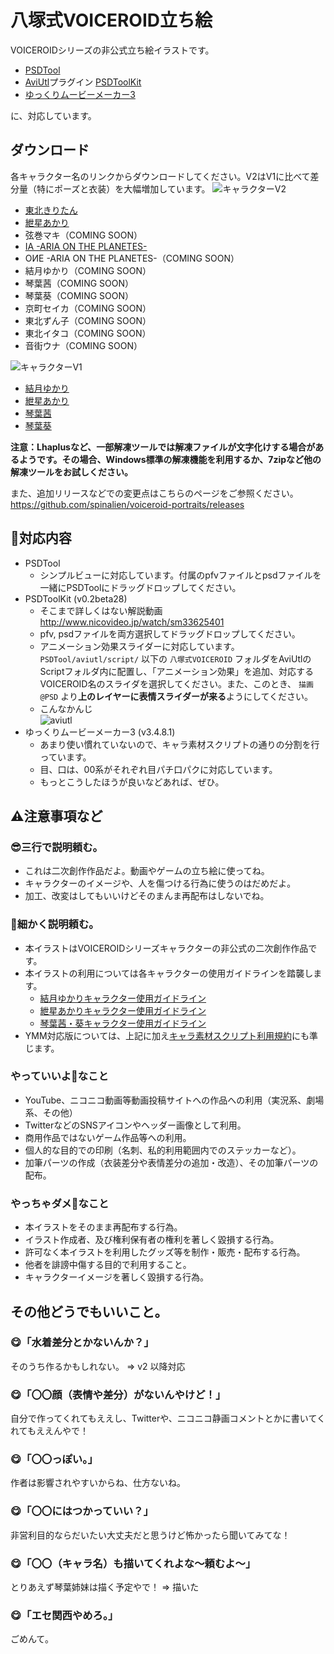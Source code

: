 # 八塚式VOICEROID立ち絵
VOICEROIDシリーズの非公式立ち絵イラストです。
* [PSDTool](https://oov.github.io/psdtool/)
* [AviUtl](http://spring-fragrance.mints.ne.jp/aviutl/)プラグイン [PSDToolKit](https://oov.github.io/aviutl_psdtoolkit/index.html)
* [ゆっくりムービーメーカー3](https://manjubox.net/ymm3/)

に、対応しています。

## ダウンロード
各キャラクター名のリンクからダウンロードしてください。V2はV1に比べて差分量（特にポーズと衣装）を大幅増加しています。
![キャラクターV2](https://github.com/spinalien/voiceroid-portraits/blob/9ac21cc6e81ad5d103b4b9b96b6ba5e8863835cf/Characters2.png)
* [東北きりたん](https://github.com/spinalien/voiceroid-portraits/releases/download/v3.1.2/Kiritan_v2.zip)
* [紲星あかり](https://github.com/spinalien/voiceroid-portraits/releases/download/v3.4/Akari_v2.zip)
* 弦巻マキ（COMING SOON）
* [IA -ARIA ON THE PLANETES-](https://github.com/spinalien/voiceroid-portraits/releases/download/v3.3.1/IA_v2.zip)
* OИE -ARIA ON THE PLANETES-（COMING SOON）
* 結月ゆかり（COMING SOON）
* 琴葉茜（COMING SOON）
* 琴葉葵（COMING SOON）
* 京町セイカ（COMING SOON）
* 東北ずん子（COMING SOON）
* 東北イタコ（COMING SOON）
* 音街ウナ（COMING SOON）


![キャラクターV1](https://github.com/spinalien/voiceroid-portraits/blob/609f71e453d1c3721aa043002fb2d8023d30e317/Characters1.png)
* [結月ゆかり](https://github.com/spinalien/voiceroid-portraits/releases/download/v3.1.3/Yukari.zip)
* [紲星あかり](https://github.com/spinalien/voiceroid-portraits/releases/download/v2.7/Akari.zip)
* [琴葉茜](https://github.com/spinalien/voiceroid-portraits/releases/download/v2.7.5/Akane.zip)
* [琴葉葵](https://github.com/spinalien/voiceroid-portraits/releases/download/v2.7.5/Aoi.zip)

**注意：Lhaplusなど、一部解凍ツールでは解凍ファイルが文字化けする場合があるようです。その場合、Windows標準の解凍機能を利用するか、7zipなど他の解凍ツールをお試しください。**

また、追加リリースなどでの変更点はこちらのページをご参照ください。 https://github.com/spinalien/voiceroid-portraits/releases

## 💁対応内容
* PSDTool
  * シンプルビューに対応しています。付属のpfvファイルとpsdファイルを一緒にPSDToolにドラッグドロップしてください。
* PSDToolKit (v0.2beta28)
  * そこまで詳しくはない解説動画 http://www.nicovideo.jp/watch/sm33625401
  * pfv, psdファイルを両方選択してドラッグドロップしてください。
  * アニメーション効果スライダーに対応しています。 `PSDTool/aviutl/script/` 以下の `八塚式VOICEROID` フォルダをAviUtlのScriptフォルダ内に配置し、「アニメーション効果」を追加、対応するVOICEROID名のスライダを選択してください。また、このとき、 `描画@PSD` より**上のレイヤーに表情スライダーが来る**ようにしてください。
  * こんなかんじ  
  ![aviutl](https://github.com/spinalien/voiceroid-portraits/blob/readme-images/screen_053018_095312_PM.jpg)
* ゆっくりムービーメーカー3 (v3.4.8.1)
  * あまり使い慣れていないので、キャラ素材スクリプトの通りの分割を行っています。
  * 目、口は、00系がそれぞれ目パチ口パクに対応しています。
  * もっとこうしたほうが良いなどあれば、ぜひ。

## ⚠注意事項など
### 😎三行で説明頼む。
* これは二次創作作品だよ。動画やゲームの立ち絵に使ってね。
* キャラクターのイメージや、人を傷つける行為に使うのはだめだよ。
* 加工、改変はしてもいいけどそのまんま再配布はしないでね。

### 🤔細かく説明頼む。

* 本イラストはVOICEROIDシリーズキャラクターの非公式の二次創作作品です。
* 本イラストの利用については各キャラクターの使用ガイドラインを踏襲します。
    * [結月ゆかりキャラクター使用ガイドライン](https://www.ah-soft.com/vocaloid/yukari/charactor_guide.html)
    * [紲星あかりキャラクター使用ガイドライン](https://www.ah-soft.com/vocaloid/akari/charactor_guide.html)
    * [琴葉茜・葵キャラクター使用ガイドライン](https://www.ai-j.jp/kotonoha/#license)
* YMM対応版については、上記に加え[キャラ素材スクリプト利用規約](http://www.nicotalk.com/kiyaku.html)にも準じます。

### やっていいよ🙆なこと
* YouTube、ニコニコ動画等動画投稿サイトへの作品への利用（実況系、劇場系、その他）
* TwitterなどのSNSアイコンやヘッダー画像として利用。
* 商用作品ではないゲーム作品等への利用。
* 個人的な目的での印刷（名刺、私的利用範囲内でのステッカーなど）。
* 加筆パーツの作成（衣装差分や表情差分の追加・改造）、その加筆パーツの配布。

### やっちゃダメ🙅なこと
* 本イラストをそのまま再配布する行為。
* イラスト作成者、及び権利保有者の権利を著しく毀損する行為。
* 許可なく本イラストを利用したグッズ等を制作・販売・配布する行為。
* 他者を誹謗中傷する目的で利用すること。
* キャラクターイメージを著しく毀損する行為。

## その他どうでもいいこと。
### 😋「水着差分とかないんか？」
そのうち作るかもしれない。 => v2 以降対応
### 😋「〇〇顔（表情や差分）がないんやけど！」
自分で作ってくれてもええし、Twitterや、ニコニコ静画コメントとかに書いてくれてもええんやで！
### 😋「〇〇っぽい。」
作者は影響されやすいからね、仕方ないね。
### 😋「〇〇にはつかっていい？」
非営利目的ならだいたい大丈夫だと思うけど怖かったら聞いてみてな！
### 😋「〇〇（キャラ名）も描いてくれよな～頼むよ～」
とりあえず琴葉姉妹は描く予定やで！ => 描いた
### 😋「エセ関西やめろ。」
ごめんて。
